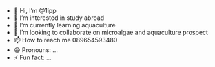 - 👋 Hi, I’m @1ipp
- 👀 I’m interested in study abroad
- 🌱 I’m currently learning aquaculture
- 💞️ I’m looking to collaborate on microalgae and aquaculture prospect
- 📫 How to reach me 089654593480
- 😄 Pronouns: ...
- ⚡ Fun fact: ...

<!---
1ipp/1ipp is a ✨ special ✨ repository because its `README.md` (this file) appears on your GitHub profile.
You can click the Preview link to take a look at your changes.
--->
